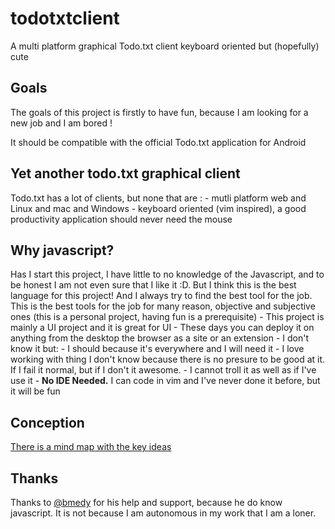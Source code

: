 # todotxtclient

A multi platform graphical Todo.txt client keyboard oriented but (hopefully) cute

## Goals 

The goals of this project is firstly to have fun, because I am looking for a new job and I am bored ! 

It should be compatible with the official Todo.txt application for Android 

## Yet another todo.txt graphical client

Todo.txt has a lot of clients, but none that are : 
	- mutli platform web and Linux and mac and Windows
	- keyboard oriented (vim inspired), a good productivity application should never need the mouse

## Why javascript? 

Has I start this project, I have little to no knowledge of the Javascript, and to be honest I am not even sure that I like it :D. But I think this is the best language for this project! And I always try to find the best tool for the job. 
This is the best tools for the job for many reason, objective and subjective ones (this is a personal project, having fun is a prerequisite) 
	- This project is mainly a UI project and it is great for UI
 	- These days you can deploy it on anything from the desktop the browser as a site or an extension 
 	- I don't know it but: 
		- I should because it's everywhere and I will need it
		- I love working with thing I don't know because there is no presure to be good at it. If I fail it normal, but if I don't it awesome. 
		- I cannot troll it as well as if I've use it
    - **No IDE Needed.** I can code in vim and I've never done it before, but it will be fun


## Conception 

[There is a mind map with the key ideas](https://www.mindmeister.com/886527749?t=RJhlLQ6gZu)

## Thanks 

Thanks to [@bmedy](https://github.com/bmedy) for his help and support, because he do know javascript. It is not because I am autonomous in my work that I am a loner.  
